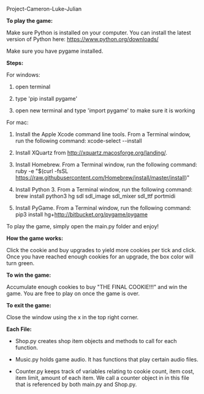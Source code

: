 Project-Cameron-Luke-Julian

**To play the game:**

Make sure Python is installed on your computer.
You can install the latest version of Python here:
https://www.python.org/downloads/

Make sure you have pygame installed.

**Steps:**

For windows:

1. open terminal

2. type 'pip install pygame'

3. open new terminal and type 'import pygame' to make sure it is working

For mac:

1. Install the Apple Xcode command line tools.
From a Terminal window, run the following command:
xcode-select --install

2. Install XQuartz from http://xquartz.macosforge.org/landing/.

3. Install Homebrew.
From a Terminal window, run the following command:
ruby -e "$(curl -fsSL https://raw.githubusercontent.com/Homebrew/install/master/install)"

4. Install Python 3.
From a Terminal window, run the following command:
brew install python3 hg sdl sdl_image sdl_mixer sdl_ttf portmidi

5. Install PyGame.
From a Terminal window, run the following command:
pip3 install hg+http://bitbucket.org/pygame/pygame

To play the game, simply open the main.py folder and enjoy!

**How the game works:**

Click the cookie and buy upgrades to yield more cookies per tick and click. Once you have reached enough 
cookies for an upgrade, the box color will turn green.

**To win the game:**

Accumulate enough cookies to buy "THE FINAL COOKIE!!!" and win the game.
You are free to play on once the game is over.

**To exit the game:**

Close the window using the x in the top right corner.

**Each File:**

 - Shop.py creates shop item objects and methods to call for each function.

 - Music.py holds game audio. It has functions that play certain audio files.

 - Counter.py keeps track of variables relating to cookie count, item cost, item limit, amount of each item. We call a
counter object in in this file that is referenced by both main.py and Shop.py.

